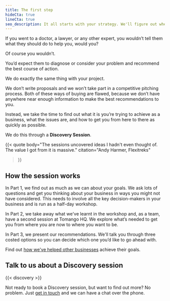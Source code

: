 ```yaml
---
title: The first step
hideCta: true
lineCta: true
seo_description: It all starts with your strategy. We'll figure out where you want to go with your business, and what needs to be put in place to get you there.
---
```


If you went to a doctor, a lawyer, or any other expert, you wouldn’t tell them what they should do to help you, would you?

Of course you wouldn’t.

You’d expect them to diagnose or consider your problem and recommend the best course of action.

We do exactly the same thing with your project. 

We don’t write proposals and we won’t take part in a competitive pitching process. Both of these ways of buying are flawed, because we don’t have anywhere near enough information to make the best recommendations to you.

Instead, we take the time to find out what it is you’re trying to achieve as a business, what the issues are, and how to get you from here to there as quickly as possible.

We do this through a **Discovery Session**.

{{< quote
	body="The sessions uncovered ideas I hadn't even thought of. The value I got from it is massive."
	citation="Andy Harmer, Flexitreks"
>}}

## How the session works

In Part 1, we find out as much as we can about your goals. We ask lots of questions and get you thinking about your business in ways you might not have considered. This needs to involve all the key decision-makers in your business and is run as a half-day workshop.

In Part 2, we take away what we've learnt in the workshop and, as a team, have a second session at Tomango HQ. We explore what’s needed to get you from where you are now to where you want to be. 

In Part 3, we present our recommendations. We'll talk you through three costed options so you can decide which one you’d like to go ahead with.

Find out [how we've helped other businesses](/created/) achieve their goals.

## Talk to us about a Discovery session

{{< discovery >}}

Not ready to book a Discovery session, but want to find out more? No problem. Just [get in touch](/contact/) and we can have a chat over the phone.
